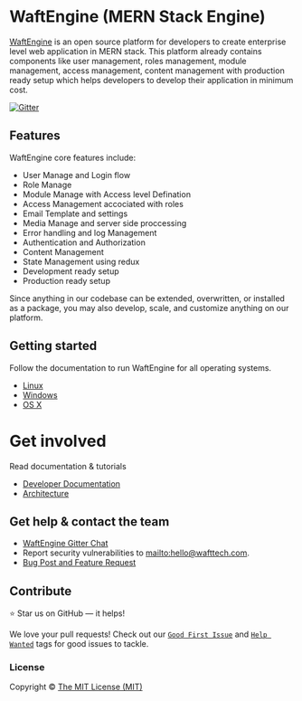 # WaftEngine (MERN Stack Engine)

[WaftEngine](https://www.waftengine.org) is an open source platform for developers to create enterprise level web application in MERN stack. This platform already contains components like user management, roles management, module management, access management, content management with production ready setup which helps developers to develop their application in minimum cost.

[![Gitter](https://badges.gitter.im/waftengine/community.svg)](https://gitter.im/waftengine/community?utm_source=badge&utm_medium=badge&utm_campaign=pr-badge)

## Features

WaftEngine core features include:

- User Manage and Login flow
- Role Manage
- Module Manage with Access level Defination
- Access Management accociated with roles
- Email Template and settings
- Media Manage and server side proccessing
- Error handling and log Management
- Authentication and Authorization
- Content Management
- State Management using redux
- Development ready setup
- Production ready setup

Since anything in our codebase can be extended, overwritten, or installed as a package, you may also develop, scale, and customize anything on our platform.

## Getting started

Follow the documentation to run WaftEngine for all operating systems.

- [Linux](https://waftengine.org/documentation/2019-7-1-getting-started-with-waftengine)
- [Windows](https://waftengine.org/documentation/2019-7-1-getting-started-with-waftengine)
- [OS X](https://waftengine.org/documentation/2019-7-1-getting-started-with-waftengine)

# Get involved

Read documentation & tutorials

- [Developer Documentation](https://www.waftengine.org/documentation/2019-6-16-introduction-to-waftengine)
- [Architecture](https://www.waftengine.org/architecture)

## Get help & contact the team

- [WaftEngine Gitter Chat](https://gitter.im/waftengine/community)
- Report security vulnerabilities to <mailto:hello@wafttech.com>.
- [Bug Post and Feature Request](https://github.com/WaftTech/WaftEngine/issues)

## Contribute

:star: Star us on GitHub — it helps!

We love your pull requests! Check out our [`Good First Issue`](https://github.com/WaftTech/WaftEngine/issues?q=is%3Aopen+is%3Aissue+label%3A%22good+first+issue%22) and [`Help Wanted`](https://github.com/WaftTech/WaftEngine/issues?q=label%3A%22help+wanted%22) tags for good issues to tackle.

### License

Copyright © [The MIT License (MIT)](./LICENSE.md)
